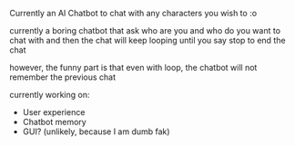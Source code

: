 Currently an AI Chatbot to chat with any characters you wish to :o

currently a boring chatbot that ask who are you and who do you want to chat with
and then the chat will keep looping until you say stop to end the chat

however, the funny part is that even with loop, the chatbot will not remember the previous chat

currently working on:
- User experience
- Chatbot memory
- GUI? (unlikely, because I am dumb fak)